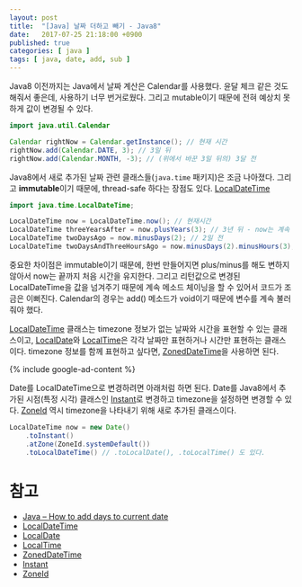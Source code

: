 ```yaml
---
layout: post
title:  "[Java] 날짜 더하고 빼기 - Java8"
date:   2017-07-25 21:18:00 +0900
published: true
categories: [ java ]
tags: [ java, date, add, sub ]
---
```


Java8 이전까지는 Java에서 날짜 계산은 Calendar를 사용했다. 윤달 체크 같은 것도 해줘서 좋은데, 사용하기 너무 번거로웠다. 그리고 mutable이기 때문에 전혀 예상치 못 하게 값이 변경될 수 있다.

```java
import java.util.Calendar

Calendar rightNow = Calendar.getInstance(); // 현재 시간
rightNow.add(Calendar.DATE, 3); // 3일 뒤
rightNow.add(Calendar.MONTH, -3); // (위에서 바꾼 3일 뒤의) 3달 전
```

Java8에서 새로 추가된 날짜 관련 클래스들(`java.time` 패키지)은 조금 나아졌다. 그리고 **immutable**이기 때문에, thread-safe 하다는 장점도 있다. [LocalDateTime](https://docs.oracle.com/javase/8/docs/api/java/time/LocalDateTime.html)

```java
import java.time.LocalDateTime;

LocalDateTime now = LocalDateTime.now(); // 현재시간
LocalDateTime threeYearsAfter = now.plusYears(3); // 3년 뒤 - now는 계속 현재시간
LocalDateTime twoDaysAgo = now.minusDays(2); // 2일 전
LocalDateTime twoDaysAndThreeHoursAgo = now.minusDays(2).minusHours(3); // 2일 3시간 전
```

중요한 차이점은 immutable이기 때문에, 한번 만들어지면 plus/minus를 해도 변하지 않아서 now는 끝까지 처음 시간을 유지한다. 그리고 리턴값으로 변경된 LocalDateTime을 값을 넘겨주기 때문에 계속 메소드 체이닝을 할 수 있어서 코드가 조금은 이뻐진다. Calendar의 경우는 add() 메소드가 void이기 때문에 변수를 계속 불러줘야 했다.

[LocalDateTime](https://docs.oracle.com/javase/8/docs/api/java/time/LocalDateTime.html) 클래스는 timezone 정보가 없는 날짜와 시간을 표현할 수 있는 클래스이고, [LocalDate](https://docs.oracle.com/javase/8/docs/api/java/time/LocalDate.html)와 [LocalTime](https://docs.oracle.com/javase/8/docs/api/java/time/LocalTime.html)은 각각 날짜만 표현하거나 시간만 표현하는 클래스이다. timezone 정보를 함께 표현하고 싶다면, [ZonedDateTime](https://docs.oracle.com/javase/8/docs/api/java/time/ZonedDateTime.html)을 사용하면 된다.

{% include google-ad-content %}

Date를 LocalDateTime으로 변경하려면 아래처럼 하면 된다. Date를 Java8에서 추가된 시점(특정 시각) 클래스인 [Instant](https://docs.oracle.com/javase/8/docs/api/java/time/Instant.html)로 변경하고 timezone을 설정하면 변경할 수 있다. [ZoneId](https://docs.oracle.com/javase/8/docs/api/java/time/ZoneId.html) 역시 timezone을 나타내기 위해 새로 추가된 클래스이다.

```java
LocalDateTime now = new Date()
    .toInstant()
    .atZone(ZoneId.systemDefault())
    .toLocalDateTime() // .toLocalDate(), .toLocalTime() 도 있다.
```

# 참고

- [Java – How to add days to current date](https://www.mkyong.com/java/java-how-to-add-days-to-current-date/)
- [LocalDateTime](https://docs.oracle.com/javase/8/docs/api/java/time/LocalDateTime.html)
- [LocalDate](https://docs.oracle.com/javase/8/docs/api/java/time/LocalDate.html)
- [LocalTime](https://docs.oracle.com/javase/8/docs/api/java/time/LocalTime.html)
- [ZonedDateTime](https://docs.oracle.com/javase/8/docs/api/java/time/ZonedDateTime.html)
- [Instant](https://docs.oracle.com/javase/8/docs/api/java/time/Instant.html)
- [ZoneId](https://docs.oracle.com/javase/8/docs/api/java/time/ZoneId.html)
